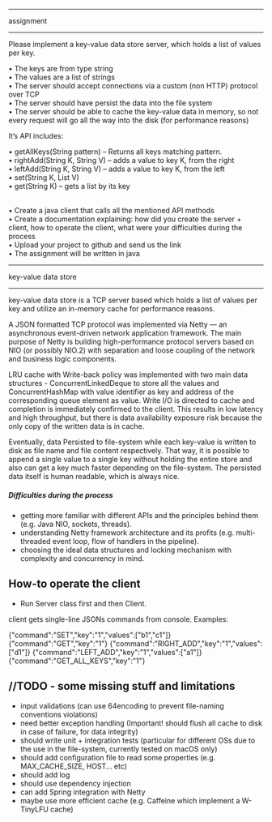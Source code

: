 ***********
assignment
***********

Please implement a key-value data store server, which holds a list of values per key.
 
•         The keys are from type string</br>
•         The values are a list of strings</br>
•         The server should accept connections via a custom (non HTTP) protocol over TCP</br>
•         The server should have persist the data into the file system</br>
•         The server should be able to cache the key-value data in memory, so not every request will go all the way into the disk (for performance reasons)

It’s API includes:
 
•         getAllKeys(String pattern) – Returns all keys matching pattern.</br>
•         rightAdd(String K, String V) – adds a value to key K, from the right</br>
•         leftAdd(String K, String V) – adds a value to key K, from the left</br>
•         set(String K, List<String> V)</br>
•         get(String K) – gets a list by its key</br></br>
 
 
•         Create a java client that calls all the mentioned API methods</br>
•         Create a documentation explaining: how did you create the server + client, how to operate the client, what were your difficulties during the process</br>
•         Upload your project to github and send us the link</br>
•         The assignment will be written in java


**********************
key-value data store
**********************

key-value data store is a TCP server based which holds a list of values per key and utilize an in-memory cache for performance reasons.
 
A JSON formatted TCP protocol was implemented via Netty — an asynchronous event-driven network application framework.
The main purpose of Netty is building high-performance protocol servers based on NIO (or possibly NIO.2) with separation and loose coupling of the network and business logic components. 

LRU cache with Write-back policy was implemented with two main data structures - ConcurrentLinkedDeque to store all the values and ConcurrentHashMap with value identifier as key and address of the corresponding queue element as value.
Write I/O is directed to cache and completion is immediately confirmed to the client. This results in low latency and high throughput, 
but there is data availability exposure risk because the only copy of the written data is in cache. 

Eventually, data Persisted to file-system while each key-value is written to disk as file name and file content respectively. 
That way, it is possible to append a single value to a single key without holding the entire store and also can get a key much faster
depending on the file-system. The persisted data itself is human readable, which is always nice. 

##### Difficulties during the process
- getting more familiar with different APIs and the principles behind them (e.g. Java NIO, sockets, threads).
- understanding Netty framework architecture and its profits (e.g. multi-threaded event loop, flow of handlers in the pipeline).
- choosing the ideal data structures and locking mechanism with complexity and concurrency in mind.


How-to operate the client
--------------------------
- Run Server class first and then Client.

client gets single-line JSONs commands from console. Examples:

{"command":"SET","key":"1","values":["b1","c1"]}
{"command":"GET","key":"1"}
{"command":"RIGHT_ADD","key":"1","values":["d1"]}
{"command":"LEFT_ADD","key":"1","values":["a1"]}
{"command":"GET_ALL_KEYS","key":"1"}


 //TODO - some missing stuff and limitations
 --------------------------------------------
 - input validations (can use 64encoding to prevent file-naming conventions violations)
 - need better exception handling (Important! should flush all cache to disk in case of failure, for data integrity)
 - should write unit + integration tests (particular for different OSs due to the use in the file-system, currently tested on macOS only) 
 - should add configuration file to read some properties (e.g. MAX_CACHE_SIZE, HOST... etc)
 - should add log
 - should use dependency injection
 - can add Spring integration with Netty
 - maybe use more efficient cache (e.g. Caffeine which implement a W-TinyLFU cache)

